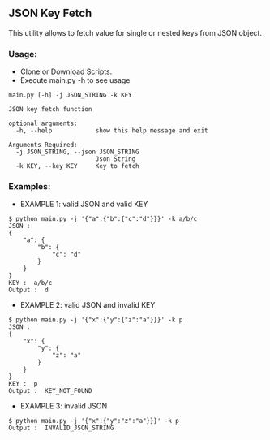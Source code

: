 ## JSON Key Fetch

This utility allows to fetch value for single or nested keys from JSON object.

### Usage:
- Clone or Download Scripts. 
- Execute main.py -h to see usage

```
main.py [-h] -j JSON_STRING -k KEY

JSON key fetch function

optional arguments:
  -h, --help            show this help message and exit

Arguments Required:
  -j JSON_STRING, --json JSON_STRING
                        Json String
  -k KEY, --key KEY     Key to fetch

```

### Examples:

- EXAMPLE 1: valid JSON and valid KEY
```
$ python main.py -j '{"a":{"b":{"c":"d"}}}' -k a/b/c
JSON :
{
    "a": {
        "b": {
            "c": "d"
        }
    }
}
KEY :  a/b/c
Output :  d
```

- EXAMPLE 2: valid JSON and invalid KEY
```
$ python main.py -j '{"x":{"y":{"z":"a"}}}' -k p    
JSON :
{
    "x": {
        "y": {
            "z": "a"
        }
    }
}
KEY :  p
Output :  KEY_NOT_FOUND
```

- EXAMPLE 3: invalid JSON
```
$ python main.py -j '{"x":{"y":"z":"a"}}}' -k p
Output :  INVALID_JSON_STRING
```
